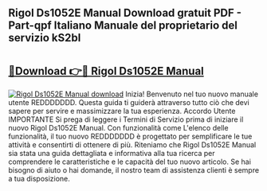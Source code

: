 ## Rigol Ds1052E Manual Download gratuit PDF - Part-qpf Italiano Manuale del proprietario del servizio kS2bl

# <h2><a href="http://dfbpdr.blite.top/?on=Rigol+Ds1052E+Manual">🔗Download 👉🔴 Rigol Ds1052E Manual</a></h2>

[![Rigol Ds1052E Manual download](https://i.imgur.com/lujVjoI.png)](http://dfbpdr.blite.top/?on=Rigol+Ds1052E+Manual)
Inizia! Benvenuto nel tuo nuovo manuale utente REDDDDDDD. Questa guida ti guiderà attraverso tutto ciò che devi sapere per servire e massimizzare la tua esperienza. Accordo Utente IMPORTANTE Si prega di leggere i Termini di Servizio prima di iniziare il nuovo Rigol Ds1052E Manual. Con funzionalità come L'elenco delle funzionalità, il tuo nuovo REDDDDDDD è progettato per semplificare le tue attività e consentirti di ottenere di più. Riteniamo che Rigol Ds1052E Manual sia stata una guida dettagliata e informativa alla tua ricerca per comprendere le caratteristiche e le capacità del tuo nuovo articolo. Se hai bisogno di aiuto o hai domande, il nostro team di assistenza clienti è sempre a tua disposizione.
